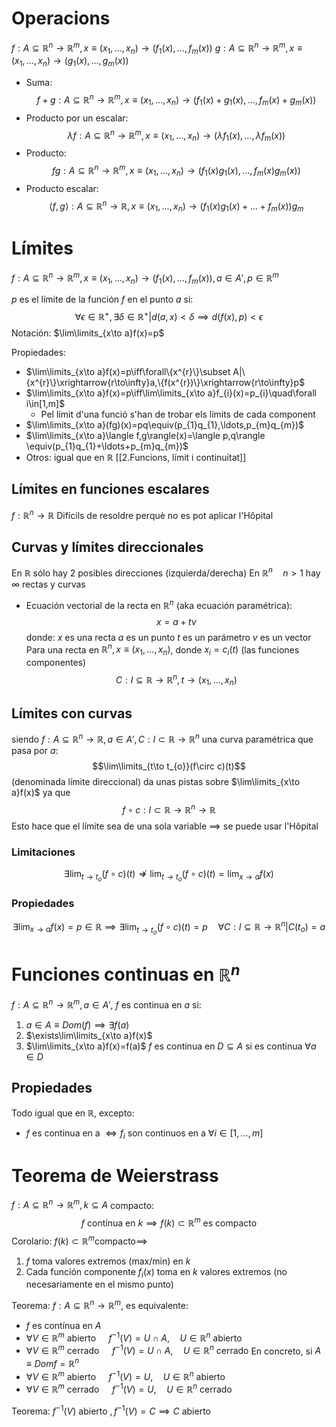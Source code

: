 # Operacions
$f:A\subseteq\mathbb R^{n}\to\mathbb R^{m},x\equiv(x_{1},\ldots,x_{n})\to(f_{1}(x),\ldots,f_m(x))$ 
$g:A\subseteq\mathbb R^{n}\to\mathbb R^{m},x\equiv(x_{1},\ldots,x_{n})\to(g_{1}(x),\ldots,g_m(x))$

- Suma: $$f+g:A\subseteq\mathbb R^{n}\to\mathbb R^{m},x\equiv(x_{1},\ldots,x_{n})\to(f_{1}(x)+g_{1}(x),\ldots,f_m(x)+g_{m}(x))$$
- Producto por un escalar: $$\lambda f:A\subseteq\mathbb R^{n}\to\mathbb R^{m},x\equiv(x_{1},\ldots,x_{n})\to(\lambda f_{1}(x),\ldots,\lambda f_m(x))$$
- Producto: $$fg:A\subseteq\mathbb R^{n}\to\mathbb R^{m},x\equiv(x_{1},\ldots,x_{n})\to(f_{1}(x)g_{1}(x),\ldots,f_m(x)g_{m}(x))$$
- Producto escalar: $$\langle f,g\rangle:A\subseteq\mathbb R^{n}\to\mathbb R,x\equiv(x_{1},\ldots,x_{n})\to(f_{1}(x)g_{1}(x)+\ldots+f_m(x))g_{m}$$
# Límites
$f:A\subseteq\mathbb R^{n}\to\mathbb R^{m},x\equiv(x_{1},\ldots,x_{n})\to(f_{1}(x),\ldots,f_m(x)),a\in A',p\in\mathbb R^{m}$ 

$p$ es el límite de la función $f$ en el punto $a$ si: $$\forall\epsilon\in\mathbb R^{+},\exists\delta\in\mathbb R^{+}|d(a,x)<\delta\implies d(f(x),p)<\epsilon$$
Notación: $\lim\limits_{x\to a}f(x)=p$ 

Propiedades:
- $\lim\limits_{x\to a}f(x)=p\iff\forall\{x^{r}\}\subset A|\{x^{r}\}\xrightarrow{r\to\infty}a,\{f(x^{r})\}\xrightarrow{r\to\infty}p$ 
- $\lim\limits_{x\to a}f(x)=p\iff\lim\limits_{x\to a}f_{i}(x)=p_{i}\quad\forall i\in[1,m]$ 
	- Pel límit d'una funció s'han de trobar els límits de cada component
- $\lim\limits_{x\to a}(fg)(x)=pq\equiv(p_{1}q_{1},\ldots,p_{m}q_{m})$ 
- $\lim\limits_{x\to a}\langle f,g\rangle(x)=\langle p,q\rangle \equiv(p_{1}q_{1}+\ldots+p_{m}q_{m})$ 
- Otros: igual que en $\mathbb R$ [[2.Funcions, límit i continuitat]] 

## Límites en funciones escalares
$f:\mathbb R^{n}\to \mathbb R$
Difícils de resoldre perquè no es pot aplicar l'Hôpital

## Curvas y límites direccionales
En $\mathbb R$ sólo hay 2 posibles direcciones (izquierda/derecha)
En $\mathbb R^{n}\quad n>1$ hay $\infty$ rectas y curvas

- Ecuación vectorial de la recta en $\mathbb R^{n}$ (aka ecuación paramétrica): $$x=a+tv$$ donde:
	$x$ es una recta
	$a$ es un punto
	$t$ es un parámetro
	$v$ es un vector
Para una recta en $\mathbb R^{n}, x\equiv(x_{1},\ldots,x_{n})$, donde $x_{i}=c_{i}(t)$ (las funciones componentes) $$C:I\subseteq\mathbb R\to\mathbb R^{n},t\to (x_{1},\ldots,x_{n})$$

## Límites con curvas 
siendo $f:A\subseteq\mathbb R^{n}\to\mathbb R,a\in A',C:I\subset\mathbb R\to\mathbb R^{n}$ una curva paramétrica que pasa por $a$: $$\lim\limits_{t\to t_{o}}(f\circ c)(t)$$ (denominada límite direccional) da unas pistas sobre $\lim\limits_{x\to a}f(x)$  ya que $$f\circ c:I\subset\mathbb R\to\mathbb R^{n}\to\mathbb R$$
Esto hace que el límite sea de una sola variable $\implies$ se puede usar l'Hôpital

### Limitaciones
$$\exists\lim_{t\to t_{o}}(f\circ c)(t)\nRightarrow\lim_{t\to t_{o}}(f\circ c)(t)=\lim_{x\to a}f(x)$$
### Propiedades
$$\exists\lim_{x\to a}f(x)=p\in\mathbb R\implies\exists\lim_{t\to t_{o}}(f\circ c)(t)=p\quad\forall C: I\subseteq\mathbb R\to\mathbb R^{n}|C(t_{o})=a$$

# Funciones continuas en $\mathbb R^{n}$ 
$f:A\subseteq\mathbb R^{n}\to\mathbb R^{m},a\in A'$, $f$ es continua en $a$ si:
1. $a\in A\equiv Dom(f)\implies\exists f(a)$
2. $\exists\lim\limits_{x\to a}f(x)$
3. $\lim\limits_{x\to a}f(x)=f(a)$
$f$ es continua en $D\subseteq A$ si es continua $\forall a\in D$ 

## Propiedades
Todo igual que en $\mathbb R$, excepto:
- $f$ es continua en a $\iff f_{i}$ son continuos en a $\forall i\in[1,\ldots,m]$ 

# Teorema de Weierstrass
$f:A\subseteq\mathbb R^{n}\to\mathbb R^{m},k\subseteq A$ compacto: $$f\text{ contínua en }k\implies f(k)\subset\mathbb R^{m}\text{ es compacto}$$
Corolario: $f(k)\subset\mathbb R^{m}\text {compacto}\implies$
1. $f$ toma valores extremos (max/min) en $k$ 
2. Cada función componente $f_{i}(x)$ toma en $k$ valores extremos (no necesariamente en el mismo punto)

Teorema: $f:A\subseteq\mathbb R^{n}\to\mathbb R^{m}$, es equivalente:
- $f$ es contínua en $A$
- $\forall V\in\mathbb R^{m}\text{ abierto }\quad f^{-1}(V)=U\cap A,\quad U\in\mathbb R^{n}\text{ abierto }$ 
- $\forall V\in\mathbb R^{m}\text{ cerrado }\quad f^{-1}(V)=U\cap A,\quad U\in\mathbb R^{n}\text{ cerrado }$ 
En concreto, si $A\equiv Domf=\mathbb R^{n}$
- $\forall V\in\mathbb R^{m}\text{ abierto }\quad f^{-1}(V)=U,\quad U\in\mathbb R^{n}\text{ abierto }$ 
- $\forall V\in\mathbb R^{m}\text{ cerrado }\quad f^{-1}(V)=U,\quad U\in\mathbb R^{n}\text{ cerrado }$ 

Teorema: $f^{-1}(V)\text{ abierto },f^{-1}(V)=C\implies C\text{ abierto}$ 
